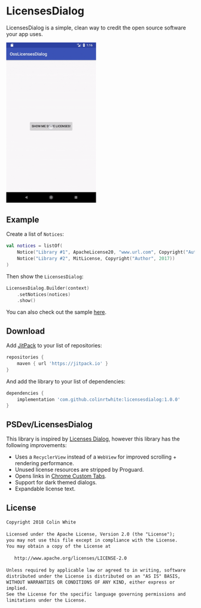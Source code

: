 # LicensesDialog

LicensesDialog is a simple, clean way to credit the open source software your app uses.

<img src="assets/licenses_dialog.gif" width=240/>

## Example

Create a list of `Notices`:

```kotlin
val notices = listOf(
    Notice("Library #1", ApacheLicense20, "www.url.com", Copyright("Author", 2018)),
    Notice("Library #2", MitLicense, Copyright("Author", 2017))
)
```

Then show the `LicensesDialog`:

```kotlin
LicensesDialog.Builder(context)
    .setNotices(notices)
    .show()
```

You can also check out the sample [here](sample/src/main/java/com/colinrtwhite/licensesdialog/sample/MainActivity.kt).

## Download

Add [JitPack](https://jitpack.io) to your list of repositories:

```groovy
repositories {
    maven { url 'https://jitpack.io' }
}
```

And add the library to your list of dependencies:

```groovy
dependencies {
    implementation 'com.github.colinrtwhite:licensesdialog:1.0.0'
}
```

## PSDev/LicensesDialog

This library is inspired by [Licenses Dialog](https://github.com/PSDev/LicensesDialog), however this library has the following improvements:

- Uses a `RecyclerView` instead of a `WebView` for improved scrolling + rendering performance.
- Unused license resources are stripped by Proguard.
- Opens links in [Chrome Custom Tabs](https://developer.chrome.com/multidevice/android/customtabs).
- Support for dark themed dialogs.
- Expandable license text.

## License

```
Copyright 2018 Colin White

Licensed under the Apache License, Version 2.0 (the "License");
you may not use this file except in compliance with the License.
You may obtain a copy of the License at

   http://www.apache.org/licenses/LICENSE-2.0

Unless required by applicable law or agreed to in writing, software
distributed under the License is distributed on an "AS IS" BASIS,
WITHOUT WARRANTIES OR CONDITIONS OF ANY KIND, either express or implied.
See the License for the specific language governing permissions and
limitations under the License.
```
